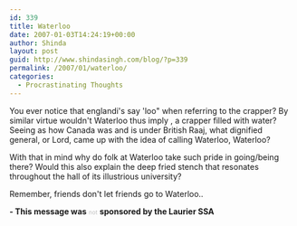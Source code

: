 ```yaml
---
id: 339
title: Waterloo
date: 2007-01-03T14:24:19+00:00
author: Shinda
layout: post
guid: http://www.shindasingh.com/blog/?p=339
permalink: /2007/01/waterloo/
categories:
  - Procrastinating Thoughts
---
```

You ever notice that englandi's say 'loo" when referring to the crapper?&nbsp;By similar virtue wouldn't Waterloo thus imply , a crapper filled with water? Seeing as how Canada was and is under British Raaj, what dignified general, or Lord, came up with the idea of calling Waterloo, Waterloo?

With that in mind why do folk at Waterloo take such pride in going/being there? Would&nbsp;this also&nbsp;explain the deep fried stench that resonates throughout the hall of its illustrious university?

Remember, friends don't let friends go to Waterloo..

**- This message was** <font color="#c0c0c0" size="1">not</font> **sponsored by the Laurier SSA**